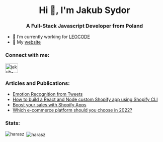<h1 align="center">Hi 👋, I'm Jakub Sydor</h1>
<h3 align="center">A Full-Stack Javascript Developer from Poland</h3>

- 🔭 I’m currently working for [LEOCODE](https://github.com/leocode)
- 🪪 My [website](https://sydor.dev)

<h3 align="left">Connect with me:</h3>
<p align="left">
<a href="https://linkedin.com/in/jakub-sydor-788025199" target="blank"><img align="center" src="https://raw.githubusercontent.com/rahuldkjain/github-profile-readme-generator/master/src/images/icons/Social/linked-in-alt.svg" alt="jakub-sydor-788025199" height="30" width="40" /></a>
</p>


<h3 align="left">Articles and Publications:</h3>

- [Emotion Recognition from Tweets](http://ceur-ws.org/Vol-3092/p07.pdf)
- [How to build a React and Node custom Shopify app using Shopify CLI](https://gorrion.io/blog/how-to-build-a-react-and-node-custom-shopify-app-using-shopify-cli/)
- [Boost your sales with Shopify Apps](https://gorrion.io/blog/boost-your-sales-with-shopify-apps/)
- [Which e-commerce platform should you choose in 2022?](https://gorrion.io/blog/which-ecommerce-platform-should-you-choose-in-2022/)


<h3 align="left">Stats:</h3>

<p><img align="left" src="https://github-readme-stats.vercel.app/api/top-langs?username=harasz&show_icons=true&locale=en&layout=compact" alt="harasz" /></p>

<p>&nbsp;<img align="center" src="https://github-readme-stats.vercel.app/api?username=harasz&show_icons=true&locale=en" alt="harasz" /></p>
